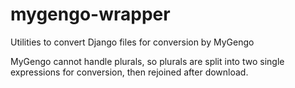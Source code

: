 mygengo-wrapper
===============

Utilities to convert Django files for conversion by MyGengo

MyGengo cannot handle plurals, so plurals are split into two single
expressions for conversion, then rejoined after download.
